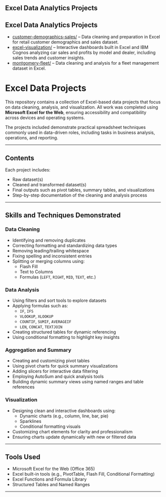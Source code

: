 ## Excel Data Analytics Projects

## Excel Data Analytics Projects

- [customer-demographics-sales/](customer-demographics-sales) – Data cleaning and preparation in Excel for retail customer demographics and sales dataset.  
- [excel-visualization/](excel-visualization) – Interactive dashboards built in Excel and IBM Cognos analyzing car sales and profits by model and dealer, including sales trends and customer insights.  
- [montgomery-fleet/](montgomery-fleet) – Data cleaning and analysis for a fleet management dataset in Excel.  
 


# Excel Data Projects

This repository contains a collection of Excel-based data projects that focus on data cleaning, analysis, and visualization. All work was completed using **Microsoft Excel for the Web**, ensuring accessibility and compatibility across devices and operating systems.

The projects included demonstrate practical spreadsheet techniques commonly used in data-driven roles, including tasks in business analysis, operations, and reporting.

---

## Contents

Each project includes:

- Raw dataset(s)
- Cleaned and transformed dataset(s)
- Final outputs such as pivot tables, summary tables, and visualizations
- Step-by-step documentation of the cleaning and analysis process

---

## Skills and Techniques Demonstrated

### Data Cleaning

- Identifying and removing duplicates
- Correcting formatting and standardizing data types
- Removing leading/trailing whitespace
- Fixing spelling and inconsistent entries
- Splitting or merging columns using:
  - Flash Fill
  - Text to Columns
  - Formulas (`LEFT`, `RIGHT`, `MID`, `TEXT`, etc.)

### Data Analysis

- Using filters and sort tools to explore datasets
- Applying formulas such as:
  - `IF`, `IFS`
  - `VLOOKUP`, `XLOOKUP`
  - `COUNTIF`, `SUMIF`, `AVERAGEIF`
  - `LEN`, `CONCAT`, `TEXTJOIN`
- Creating structured tables for dynamic referencing
- Using conditional formatting to highlight key insights

### Aggregation and Summary

- Creating and customizing pivot tables
- Using pivot charts for quick summary visualizations
- Adding slicers for interactive data filtering
- Employing AutoSum and quick analysis tools
- Building dynamic summary views using named ranges and table references

### Visualization

- Designing clean and interactive dashboards using:
  - Dynamic charts (e.g., column, line, bar, pie)
  - Sparklines
  - Conditional formatting visuals
- Customizing chart elements for clarity and professionalism
- Ensuring charts update dynamically with new or filtered data

---

## Tools Used

- Microsoft Excel for the Web (Office 365)
- Excel built-in tools (e.g., PivotTable, Flash Fill, Conditional Formatting)
- Excel Functions and Formula Library
- Structured Tables and Named Ranges

---
